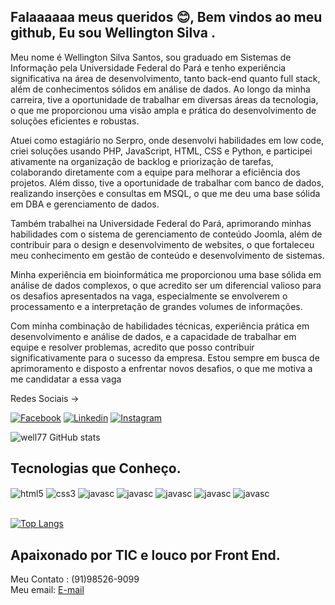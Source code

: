 ## Falaaaaaa meus queridos 😊, Bem vindos ao meu github, Eu sou Wellington Silva . 


Meu nome é Wellington Silva Santos, sou graduado em Sistemas de Informação pela Universidade Federal do Pará e tenho experiência significativa na área de desenvolvimento, tanto back-end quanto full stack, além de conhecimentos sólidos em análise de dados. Ao longo da minha carreira, tive a oportunidade de trabalhar em diversas áreas da tecnologia, o que me proporcionou uma visão ampla e prática do desenvolvimento de soluções eficientes e robustas.

Atuei como estagiário no Serpro, onde desenvolvi habilidades em low code, criei soluções usando PHP, JavaScript, HTML, CSS e Python, e participei ativamente na organização de backlog e priorização de tarefas, colaborando diretamente com a equipe para melhorar a eficiência dos projetos. Além disso, tive a oportunidade de trabalhar com banco de dados, realizando inserções e consultas em MSQL, o que me deu uma base sólida em DBA e gerenciamento de dados.

Também trabalhei na Universidade Federal do Pará, aprimorando minhas habilidades com o sistema de gerenciamento de conteúdo Joomla, além de contribuir para o design e desenvolvimento de websites, o que fortaleceu meu conhecimento em gestão de conteúdo e desenvolvimento de sistemas.

Minha experiência em bioinformática me proporcionou uma base sólida em análise de dados complexos, o que acredito ser um diferencial valioso para os desafios apresentados na vaga, especialmente se envolverem o processamento e a interpretação de grandes volumes de informações.

Com minha combinação de habilidades técnicas, experiência prática em desenvolvimento e análise de dados, e a capacidade de trabalhar em equipe e resolver problemas, acredito que posso contribuir significativamente para o sucesso da empresa. Estou sempre em busca de aprimoramento e disposto a enfrentar novos desafios, o que me motiva a me candidatar a essa vaga

Redes Sociais ->

[![Facebook](https://img.shields.io/badge/Facebook-1877F2?style=for-the-badge&logo=facebook&logoColor=white)](https://web.facebook.com/profile.php?id=100091464671928)
[![Linkedin](https://img.shields.io/badge/LinkedIn-0077B5?style=for-the-badge&logo=linkedin&logoColor=white)](https://www.linkedin.com/in/wellington-silva-544464214/?lipi=urn%3Ali%3Apage%3Ad_flagship3_notifications%3B%2BybbsUQKSlOgXe62xMh2ew%3D%3D)
[![Instagram](https://img.shields.io/badge/Instagram-E4405F?style=for-the-badge&logo=instagram&logoColor=white)](https://www.instagram.com/wellington_sinva/)


![well77 GitHub stats](https://github-readme-stats.vercel.app/api?username=well77&show_icons=true&theme=radical)


## Tecnologias que Conheço.

<div style='display: inline_block '>
<img align="center" alt="html5" src="https://img.shields.io/badge/HTML5-E34F26?style=for-the-badge&logo=html5&logoColor=white"/>
<img align="center" alt="css3" src="https://img.shields.io/badge/CSS3-1572B6?style=for-the-badge&logo=css3&logoColor=orange"/>
<img align="center" alt="javasc" src="https://img.shields.io/badge/JavaScript-323330?style=for-the-badge&logo=javascript&logoColor=F7DF1E"/>
<img align="center" alt="javasc" src="https://img.shields.io/badge/Python-14354C?style=for-the-badge&logo=python&logoColor=white"/>
<img align="center" alt="javasc" src="https://img.shields.io/badge/React-20232A?style=for-the-badge&logo=react&logoColor=61DAFB"/>
<img align="center" alt="javasc" src="https://img.shields.io/badge/React_Native-20232A?style=for-the-badge&logo=react&logoColor=61DAFB"/>
<img align="center" alt="javasc" src="https://img.shields.io/badge/MySQL-00000F?style=for-the-badge&logo=mysql&logoColor=white"/>
</div><br>

[![Top Langs](https://github-readme-stats.vercel.app/api/top-langs/?username=well777)](https://github.com/well777/github-readme-stats)

## Apaixonado por TIC e louco por Front End.

Meu Contato : (91)98526-9099 <br>
Meu email: <a href="wellinsantos84@gmail.com/">E-mail</a>

